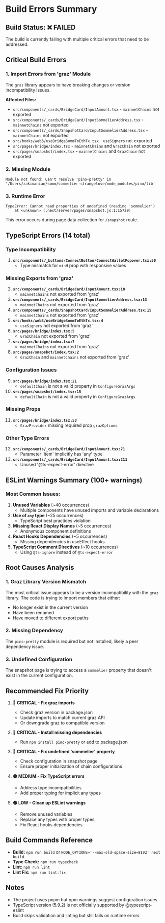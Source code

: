 # Build Errors Summary

## Build Status: ❌ FAILED

The build is currently failing with multiple critical errors that need to be addressed.

## Critical Build Errors

### 1. Import Errors from 'graz' Module
The `graz` library appears to have breaking changes or version incompatibility issues.

**Affected Files:**
- `src/components/_cards/BridgeCard/InputAmount.tsx` - `mainnetChains` not exported
- `src/components/_cards/BridgeCard/InputSommelierAddress.tsx` - `mainnetChains` not exported
- `src/components/_cards/SnapshotCard/InputSommelierAddress.tsx` - `mainnetChains` not exported
- `src/hooks/web3/useBridgeSommToEthTx.tsx` - `useSigners` not exported
- `src/pages/bridge/index.tsx` - `mainnetChains` and `GrazChain` not exported
- `src/pages/snapshot/index.tsx` - `mainnetChains` and `GrazChain` not exported

### 2. Missing Module
```
Module not found: Can't resolve 'pino-pretty' in '/Users/zakimanian/somm/sommelier-strangelove/node_modules/pino/lib'
```

### 3. Runtime Error
```
TypeError: Cannot read properties of undefined (reading 'sommelier')
    at <unknown> (.next/server/pages/snapshot.js:1:15729)
```
This error occurs during page data collection for `/snapshot` route.

## TypeScript Errors (14 total)

### Type Incompatibility
1. **`src/components/_buttons/ConnectButton/ConnectWalletPopover.tsx:50`**
   - Type mismatch for `minH` prop with responsive values

### Missing Exports from 'graz'
2. **`src/components/_cards/BridgeCard/InputAmount.tsx:18`**
   - `mainnetChains` not exported from 'graz'
3. **`src/components/_cards/BridgeCard/InputSommelierAddress.tsx:13`**
   - `mainnetChains` not exported from 'graz'
4. **`src/components/_cards/SnapshotCard/InputSommelierAddress.tsx:15`**
   - `mainnetChains` not exported from 'graz'
5. **`src/hooks/web3/useBridgeSommToEthTx.tsx:4`**
   - `useSigners` not exported from 'graz'
6. **`src/pages/bridge/index.tsx:5`**
   - `GrazChain` not exported from 'graz'
7. **`src/pages/bridge/index.tsx:7`**
   - `mainnetChains` not exported from 'graz'
8. **`src/pages/snapshot/index.tsx:2`**
   - `GrazChain` and `mainnetChains` not exported from 'graz'

### Configuration Issues
9. **`src/pages/bridge/index.tsx:21`**
   - `defaultChain` is not a valid property in `ConfigureGrazArgs`
10. **`src/pages/snapshot/index.tsx:15`**
    - `defaultChain` is not a valid property in `ConfigureGrazArgs`

### Missing Props
11. **`src/pages/bridge/index.tsx:53`**
    - `GrazProvider` missing required prop `grazOptions`

### Other Type Errors
12. **`src/components/_cards/BridgeCard/InputAmount.tsx:71`**
    - Parameter 'item' implicitly has 'any' type
13. **`src/components/_cards/BridgeCard/InputAmount.tsx:211`**
    - Unused '@ts-expect-error' directive

## ESLint Warnings Summary (100+ warnings)

### Most Common Issues:
1. **Unused Variables** (~40 occurrences)
   - Multiple components have unused imports and variable declarations
2. **Use of `any` type** (~25 occurrences)
   - TypeScript best practices violation
3. **Missing React Display Names** (~5 occurrences)
   - Anonymous component definitions
4. **React Hooks Dependencies** (~5 occurrences)
   - Missing dependencies in useEffect hooks
5. **TypeScript Comment Directives** (~10 occurrences)
   - Using `@ts-ignore` instead of `@ts-expect-error`

## Root Causes Analysis

### 1. Graz Library Version Mismatch
The most critical issue appears to be a version incompatibility with the `graz` library. The code is trying to import members that either:
- No longer exist in the current version
- Have been renamed
- Have moved to different export paths

### 2. Missing Dependency
The `pino-pretty` module is required but not installed, likely a peer dependency issue.

### 3. Undefined Configuration
The snapshot page is trying to access a `sommelier` property that doesn't exist in the current configuration.

## Recommended Fix Priority

1. **🔴 CRITICAL - Fix graz imports** 
   - Check graz version in package.json
   - Update imports to match current graz API
   - Or downgrade graz to compatible version

2. **🔴 CRITICAL - Install missing dependencies**
   - Run `npm install pino-pretty` or add to package.json

3. **🔴 CRITICAL - Fix undefined 'sommelier' property**
   - Check configuration in snapshot page
   - Ensure proper initialization of chain configurations

4. **🟡 MEDIUM - Fix TypeScript errors**
   - Address type incompatibilities
   - Add proper typing for implicit any types

5. **🟢 LOW - Clean up ESLint warnings**
   - Remove unused variables
   - Replace any types with proper types
   - Fix React hooks dependencies

## Build Commands Reference

- **Build:** `npm run build` or `NODE_OPTIONS='--max-old-space-size=8192' next build`
- **Type Check:** `npm run typecheck`
- **Lint:** `npm run lint`
- **Lint Fix:** `npm run lint:fix`

## Notes

- The project uses pnpm but npm warnings suggest configuration issues
- TypeScript version (5.9.2) is not officially supported by @typescript-eslint
- Build skips validation and linting but still fails on runtime errors